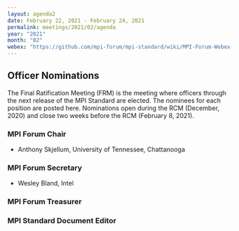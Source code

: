 ```yaml
---
layout: agenda2
date: February 22, 2021 - February 24, 2021
permalink: meetings/2021/02/agenda
year: "2021"
month: "02"
webex: "https://github.com/mpi-forum/mpi-standard/wiki/MPI-Forum-Webex-Information"
---
```


## Officer Nominations

The Final Ratification Meeting (FRM) is the meeting where officers through the next release of the
MPI Standard are elected. The nominees for each position are posted here. Nominations open during
the RCM (December, 2020) and close two weeks before the RCM (February 8, 2021).

### MPI Forum Chair

* Anthony Skjellum, University of Tennessee, Chattanooga

### MPI Forum Secretary

* Wesley Bland, Intel

### MPI Forum Treasurer

### MPI Standard Document Editor
